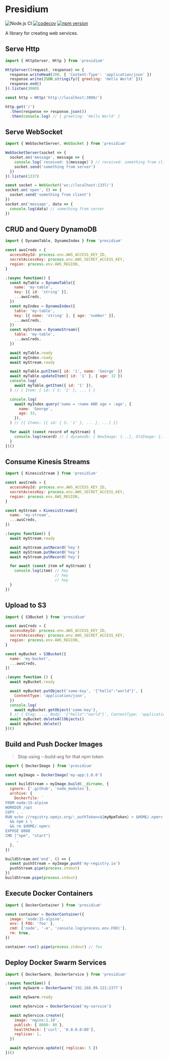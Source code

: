 # Presidium
![Node.js CI](https://github.com/richytong/presidium/workflows/Node.js%20CI/badge.svg?branch=master)
[![codecov](https://codecov.io/gh/richytong/presidium/branch/master/graph/badge.svg)](https://codecov.io/gh/richytong/presidium)
[![npm version](https://img.shields.io/npm/v/presidium.svg?style=flat)](https://www.npmjs.com/package/presidium)

A library for creating web services.

## Serve Http
```javascript
import { HttpServer, Http } from 'presidium'

HttpServer((request, response) => {
  response.writeHead(200, { 'Content-Type': 'application/json' })
  response.write(JSON.stringify({ greeting: 'Hello World' }))
  response.end()
}).listen(3000)

const http = Http('http://localhost:3000/')

http.get('/')
  .then(response => response.json())
  .then(console.log) // { greeting: 'Hello World' }
```

## Serve WebSocket
```javascript
import { WebSocketServer, WebSocket } from 'presidium'

WebSocketServer(socket => {
  socket.on('message', message => {
    console.log(`received: ${message}`) // received: something from client
    socket.send('something from server')
  })
}).listen(1337)

const socket = WebSocket('ws://localhost:1337/')
socket.on('open', () => {
  socket.send('something from client')
})
socket.on('message', data => {
  console.log(data) // something from server
})
```

## CRUD and Query DynamoDB
```javascript
import { DynamoTable, DynamoIndex } from 'presidium'

const awsCreds = {
  accessKeyId: process.env.AWS_ACCESS_KEY_ID,
  secretAccessKey: process.env.AWS_SECRET_ACCESS_KEY,
  region: process.env.AWS_REGION,
}

;(async function() {
  const myTable = DynamoTable({
    name: 'my-table',
    key: [{ id: 'string' }],
    ...awsCreds,
  })
  const myIndex = DynamoIndex({
    table: 'my-table',
    key: [{ name: 'string' }, { age: 'number' }],
    ...awsCreds,
  })
  const myStream = DynamoStream({
    table: 'my-table',
    ...awsCreds,
  })

  await myTable.ready
  await myIndex.ready
  await myStream.ready

  await myTable.putItem({ id: '1', name: 'George' })
  await myTable.updateItem({ id: '1' }, { age: 32 })
  console.log(
    await myTable.getItem({ id: '1' }),
  ) // { Item: { id: { S: '1' }, ... } }

  console.log(
    await myIndex.query('name = :name AND age < :age', {
      name: 'George',
      age: 33,
    }),
  ) // [{ Items: [{ id: { S: '1' }, ... }, ...] }]

  for await (const record of myStream) {
    console.log(record) // { dynamodb: { NewImage: {...}, OldImage: {...} }, ... }
  }
})()
```

## Consume Kinesis Streams
```javascript
import { KinesisStream } from 'presidium'

const awsCreds = {
  accessKeyId: process.env.AWS_ACCESS_KEY_ID,
  secretAccessKey: process.env.AWS_SECRET_ACCESS_KEY,
  region: process.env.AWS_REGION,
}

const myStream = KinesisStream({
  name: 'my-stream',
  ...awsCreds,
})

;(async function() {
  await myStream.ready

  await myStream.putRecord('hey')
  await myStream.putRecord('hey')
  await myStream.putRecord('hey')

  for await (const item of myStream) {
    console.log(item) // hey
                      // hey
                      // hey
  }
})
```

## Upload to S3
```javascript
import { S3Bucket } from 'presidium'

const awsCreds = {
  accessKeyId: process.env.AWS_ACCESS_KEY_ID,
  secretAccessKey: process.env.AWS_SECRET_ACCESS_KEY,
  region: process.env.AWS_REGION,
}

const myBucket = S3Bucket({
  name: 'my-bucket',
  ...awsCreds,
})

;(async function () {
  await myBucket.ready

  await myBucket.putObject('some-key', '{"hello":"world"}', {
    ContentType: 'application/json',
  })
  console.log(
    await myBucket.getObject('some-key'),
  ) // { Etag: ..., Body: '{"hello":"world"}', ContentType: 'application/json' }
  await myBucket.deleteAllObjects()
  await myBucket.delete()
})()
```

## Build and Push Docker Images
> Stop using --build-arg for that npm token
```javascript
import { DockerImage } from 'presidium'

const myImage = DockerImage('my-app:1.0.0')

const buildStream = myImage.build(__dirname, {
  ignore: ['.github', 'node_modules'],
  archive: {
    Dockerfile: `
FROM node:15-alpine
WORKDIR /opt
COPY . .
RUN echo //registry.npmjs.org/:_authToken=${myNpmToken} > $HOME/.npmrc \
  && npm i \
  && rm $HOME/.npmrc
EXPOSE 8080
CMD ["npm", "start"]
    `,
  },
})

buildStream.on('end', () => {
  const pushStream = myImage.push('my-registry.io')
  pushStream.pipe(process.stdout)
})
buildStream.pipe(process.stdout)
```

## Execute Docker Containers
```javascript
import { DockerContainer } from 'presidium'

const container = DockerContainer({
  image: 'node:15-alpine',
  env: { FOO: 'foo' },
  cmd: ['node', '-e', 'console.log(process.env.FOO)'],
  rm: true,
})

container.run().pipe(process.stdout) // foo
```

## Deploy Docker Swarm Services
```javascript
import { DockerSwarm, DockerService } from 'presidium'

;(async function() {
  const mySwarm = DockerSwarm('192.168.99.121:2377')

  await mySwarm.ready

  const myService = DockerService('my-service')

  await myService.create({
    image: 'nginx:1.19',
    publish: { 8080: 80 },
    healthCheck: ['curl', '0.0.0.0:80'],
    replicas: 1,
  })

  await myService.update({ replicas: 5 })
})()
```
